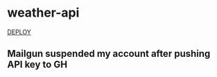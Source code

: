 # weather-api
[DEPLOY](https://weather-api-s0c4.onrender.com/api/weather?city=Kyiv)

## Mailgun suspended my account after pushing API key to GH
